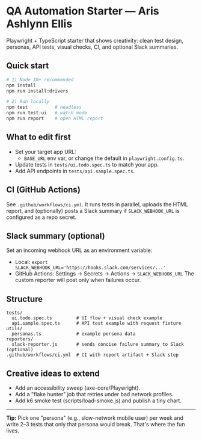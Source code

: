 # QA Automation Starter — Aris Ashlynn Ellis

Playwright + TypeScript starter that shows creativity: clean test design, personas, API tests, visual checks, CI, and optional Slack summaries.

## Quick start
```bash
# 1) Node 18+ recommended
npm install
npm run install:drivers

# 2) Run locally
npm test          # headless
npm run test:ui   # watch mode
npm run report    # open HTML report
```

## What to edit first
- Set your target app URL:
  - `BASE_URL` env var, or change the default in `playwright.config.ts`.
- Update tests in `tests/ui.todo.spec.ts` to match your app.
- Add API endpoints in `tests/api.sample.spec.ts`.

## CI (GitHub Actions)
See `.github/workflows/ci.yml`. It runs tests in parallel, uploads the HTML report, and (optionally) posts a Slack summary if `SLACK_WEBHOOK_URL` is configured as a repo secret.

## Slack summary (optional)
Set an incoming webhook URL as an environment variable:
- Local: `export SLACK_WEBHOOK_URL='https://hooks.slack.com/services/...'`
- GitHub Actions: Settings → Secrets → Actions → `SLACK_WEBHOOK_URL`
The custom reporter will post only when failures occur.

## Structure
```text
tests/
  ui.todo.spec.ts         # UI flow + visual check example
  api.sample.spec.ts      # API test example with request fixture
utils/
  personas.ts             # example persona data
reporters/
  slack-reporter.js       # sends concise failure summary to Slack (optional)
.github/workflows/ci.yml  # CI with report artifact + Slack step
```

## Creative ideas to extend
- Add an accessibility sweep (axe-core/Playwright).
- Add a "flake hunter" job that retries under bad network profiles.
- Add k6 smoke test (scripts/load-smoke.js) and publish a tiny chart.

---
**Tip:** Pick one "persona" (e.g., slow-network mobile user) per week and write 2–3 tests that only that persona would break. That's where the fun lives.
